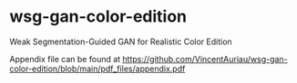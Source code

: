 # wsg-gan-color-edition
Weak Segmentation-Guided GAN for Realistic Color Edition


Appendix file can be found at https://github.com/VincentAuriau/wsg-gan-color-edition/blob/main/pdf_files/appendix.pdf
